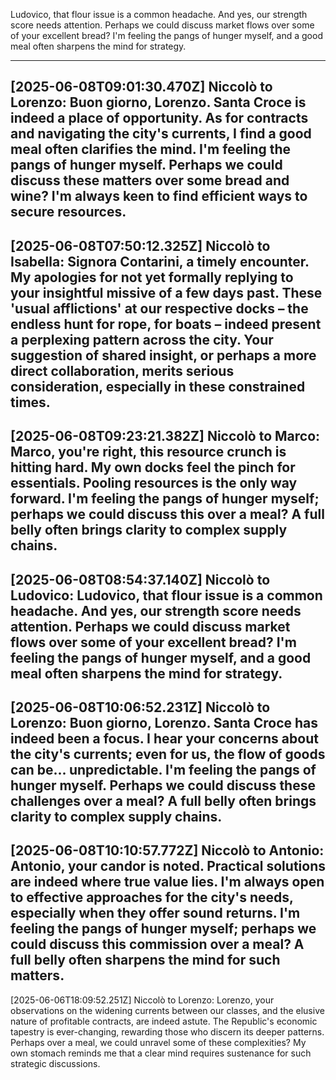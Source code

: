 Ludovico, that flour issue is a common headache. And yes, our strength score needs attention. Perhaps we could discuss market flows over some of your excellent bread? I'm feeling the pangs of hunger myself, and a good meal often sharpens the mind for strategy.

---
[2025-06-08T09:01:30.470Z] Niccolò to Lorenzo: Buon giorno, Lorenzo. Santa Croce is indeed a place of opportunity. As for contracts and navigating the city's currents, I find a good meal often clarifies the mind. I'm feeling the pangs of hunger myself. Perhaps we could discuss these matters over some bread and wine? I'm always keen to find efficient ways to secure resources.
---
[2025-06-08T07:50:12.325Z] Niccolò to Isabella: Signora Contarini, a timely encounter. My apologies for not yet formally replying to your insightful missive of a few days past. These 'usual afflictions' at our respective docks – the endless hunt for rope, for boats – indeed present a perplexing pattern across the city. Your suggestion of shared insight, or perhaps a more direct collaboration, merits serious consideration, especially in these constrained times.
---
[2025-06-08T09:23:21.382Z] Niccolò to Marco: Marco, you're right, this resource crunch is hitting hard. My own docks feel the pinch for essentials. Pooling resources is the only way forward. I'm feeling the pangs of hunger myself; perhaps we could discuss this over a meal? A full belly often brings clarity to complex supply chains.
---
[2025-06-08T08:54:37.140Z] Niccolò to Ludovico: Ludovico, that flour issue is a common headache. And yes, our strength score needs attention. Perhaps we could discuss market flows over some of your excellent bread? I'm feeling the pangs of hunger myself, and a good meal often sharpens the mind for strategy.
---
[2025-06-08T10:06:52.231Z] Niccolò to Lorenzo: Buon giorno, Lorenzo. Santa Croce has indeed been a focus. I hear your concerns about the city's currents; even for us, the flow of goods can be... unpredictable. I'm feeling the pangs of hunger myself. Perhaps we could discuss these challenges over a meal? A full belly often brings clarity to complex supply chains.
---
[2025-06-08T10:10:57.772Z] Niccolò to Antonio: Antonio, your candor is noted. Practical solutions are indeed where true value lies. I'm always open to effective approaches for the city's needs, especially when they offer sound returns. I'm feeling the pangs of hunger myself; perhaps we could discuss this commission over a meal? A full belly often sharpens the mind for such matters.
---
[2025-06-06T18:09:52.251Z] Niccolò to Lorenzo: Lorenzo, your observations on the widening currents between our classes, and the elusive nature of profitable contracts, are indeed astute. The Republic's economic tapestry is ever-changing, rewarding those who discern its deeper patterns. Perhaps over a meal, we could unravel some of these complexities? My own stomach reminds me that a clear mind requires sustenance for such strategic discussions.
